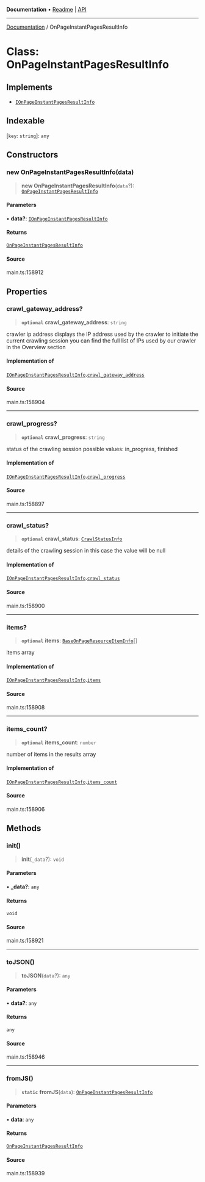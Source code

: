 **Documentation** • [Readme](../README.md) \| [API](../globals.md)

***

[Documentation](../README.md) / OnPageInstantPagesResultInfo

# Class: OnPageInstantPagesResultInfo

## Implements

- [`IOnPageInstantPagesResultInfo`](../interfaces/IOnPageInstantPagesResultInfo.md)

## Indexable

 \[`key`: `string`\]: `any`

## Constructors

### new OnPageInstantPagesResultInfo(data)

> **new OnPageInstantPagesResultInfo**(`data`?): [`OnPageInstantPagesResultInfo`](OnPageInstantPagesResultInfo.md)

#### Parameters

• **data?**: [`IOnPageInstantPagesResultInfo`](../interfaces/IOnPageInstantPagesResultInfo.md)

#### Returns

[`OnPageInstantPagesResultInfo`](OnPageInstantPagesResultInfo.md)

#### Source

main.ts:158912

## Properties

### crawl\_gateway\_address?

> **`optional`** **crawl\_gateway\_address**: `string`

crawler ip address
displays the IP address used by the crawler to initiate the current crawling session
you can find the full list of IPs used by our crawler in the Overview section

#### Implementation of

[`IOnPageInstantPagesResultInfo`](../interfaces/IOnPageInstantPagesResultInfo.md).[`crawl_gateway_address`](../interfaces/IOnPageInstantPagesResultInfo.md#crawl_gateway_address)

#### Source

main.ts:158904

***

### crawl\_progress?

> **`optional`** **crawl\_progress**: `string`

status of the crawling session
possible values: in_progress, finished

#### Implementation of

[`IOnPageInstantPagesResultInfo`](../interfaces/IOnPageInstantPagesResultInfo.md).[`crawl_progress`](../interfaces/IOnPageInstantPagesResultInfo.md#crawl_progress)

#### Source

main.ts:158897

***

### crawl\_status?

> **`optional`** **crawl\_status**: [`CrawlStatusInfo`](CrawlStatusInfo.md)

details of the crawling session
in this case the value will be null

#### Implementation of

[`IOnPageInstantPagesResultInfo`](../interfaces/IOnPageInstantPagesResultInfo.md).[`crawl_status`](../interfaces/IOnPageInstantPagesResultInfo.md#crawl_status)

#### Source

main.ts:158900

***

### items?

> **`optional`** **items**: [`BaseOnPageResourceItemInfo`](BaseOnPageResourceItemInfo.md)[]

items array

#### Implementation of

[`IOnPageInstantPagesResultInfo`](../interfaces/IOnPageInstantPagesResultInfo.md).[`items`](../interfaces/IOnPageInstantPagesResultInfo.md#items)

#### Source

main.ts:158908

***

### items\_count?

> **`optional`** **items\_count**: `number`

number of items in the results array

#### Implementation of

[`IOnPageInstantPagesResultInfo`](../interfaces/IOnPageInstantPagesResultInfo.md).[`items_count`](../interfaces/IOnPageInstantPagesResultInfo.md#items_count)

#### Source

main.ts:158906

## Methods

### init()

> **init**(`_data`?): `void`

#### Parameters

• **\_data?**: `any`

#### Returns

`void`

#### Source

main.ts:158921

***

### toJSON()

> **toJSON**(`data`?): `any`

#### Parameters

• **data?**: `any`

#### Returns

`any`

#### Source

main.ts:158946

***

### fromJS()

> **`static`** **fromJS**(`data`): [`OnPageInstantPagesResultInfo`](OnPageInstantPagesResultInfo.md)

#### Parameters

• **data**: `any`

#### Returns

[`OnPageInstantPagesResultInfo`](OnPageInstantPagesResultInfo.md)

#### Source

main.ts:158939
